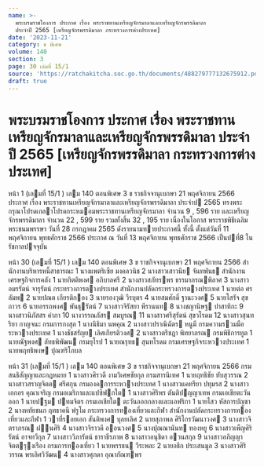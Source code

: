 ```yaml
---
name: >-
  พระบรมราชโองการ ประกาศ เรื่อง พระราชทานเหรียญจักรมาลาและเหรียญจักรพรรดิมาลา
  ประจำปี 2565 [เหรียญจักรพรรดิมาลา กระทรวงการต่างประเทศ]
date: '2023-11-21'
category: ข พิเศษ
volume: 140
section: 3
page: 30 เล่มที่ 15/1
source: 'https://ratchakitcha.soc.go.th/documents/488279777132675912.pdf'
draft: true
---
```


# พระบรมราชโองการ ประกาศ เรื่อง พระราชทานเหรียญจักรมาลาและเหรียญจักรพรรดิมาลา ประจำปี 2565 [เหรียญจักรพรรดิมาลา กระทรวงการต่างประเทศ]

หน้า 1 (เลมที่ 15/1 ) เลม 140 ตอนพิเศษ 3 ข ราชกิจจานุเบกษา 21 พฤศจิกายน 2566 ประกาศ เรื่อง พระราชทานเหรียญจักรมาลาและเหรียญจักรพรรดิมาลา ประจําป 2565 ทรงพระกรุณาโปรดเกลาโปรดกระหมอมพระราชทานเหรียญจักรมาลา จํานวน 9 , 596 ราย และเหรียญจักรพรรดิมาลา จํานวน 22 , 599 ราย รวมทั้งสิ้น 32 , 195 ราย เนื่องในโอกาส พระราชพิธีเฉลิมพระชนมพรรษา วันที่ 28 กรกฎาคม 2565 ดังรายนามทายประกาศนี้ ทั้งนี้ ตั้งแต่วันที่ 11 พฤศจิกายน พุทธศักราช 2566 ประกาศ ณ วันที่ 13 พฤศจิกายน พุทธศักราช 2566 เป็นปที่8 ในรัชกาลปจจุบัน

หน้า 30 (เลมที่ 15/1 ) เลม 140 ตอนพิเศษ 3 ข ราชกิจจานุเบกษา 21 พฤศจิกายน 2566 สํานักงานบริหารหนี้สาธารณะ 1 นางแพตริเซีย มงคลวนิช 2 นางสาวเสาวนีย จันทพันธ สํานักงานเศรษฐกิจการคลัง 1 นายกิตติพงศ อภิบาลศรี 2 นางสาวสภัทรพร ธรรมาภรณพิลาศ 3 นางสาวอมรรัตน์ จารุรัตน์ กระทรวงการตางประเทศ สํานักงานปลัดกระทรวงการตางประเทศ 1 นายต่อ ศรลัมพ 2 นายปณต เกียรติกอง 3 นายรองวุฒิ วีรบุตร 4 นายสมศักดิ์ ฐานะวงศ 5 นายโสรัจ สุขถาวร 6 นายอรรถพงศ พันธุรัตน์ 7 นางสาวจิรัสยา พีรานนท 8 นางชญานิษฐ ปาสาทิกะ 9 นางสาวนิภัสสร คําภา 10 นางวรรณภัสร สมบูรณ 11 นางสาวศรีสุรัตน์ สุขวโรดม 12 นางสาวสุนทริยา กาญจนะ กรมการกงสุล 1 นางนิธิมา นพคุณ 2 นางสาวปราณิฉัตร หนูมี กรมความรวมมือระหวางประเทศ 1 นางชัชสรัญย เลิศเกียรติวงศ 2 นางสาวตรีชฎา พิทยาภรณ กรมพิธีการทูต 1 นายณัฐพงศ ลัทธพิพัฒน กรมยุโรป 1 นายณรุทธ สุนทโรดม กรมเศรษฐกิจระหวางประเทศ 1 นายพฤทธิพงษ ปุณฑริโกบล

หน้า 31 (เลมที่ 15/1 ) เลม 140 ตอนพิเศษ 3 ข ราชกิจจานุเบกษา 21 พฤศจิกายน 2566 กรมสนธิสัญญาและกฎหมาย 1 นางสาวศิรวดี งามวิเศษชัยกุล กรมสารนิเทศ 1 นายฤทธิชัย ทับสุวรรณ 2 นางสาวสราญจิตต ศรีศกุน กรมองคการระหวางประเทศ 1 นางสาวแคทรียา ปทุมรส 2 นางสาวเอกอร คุณาเจริญ กรมอเมริกาและแปซิฟกใต 1 นางสาวศิริพร ตันติปญญาเทพ กรมเอเชียตะวันออก 1 นายปฐม ปทมจิตร กรมเอเชียใต ตะวันออกกลางและแอฟริกา 1 นายไสว หัสการบัญชา 2 นางหทัยชนก ฤทธาคนี ฟรูโม กระทรวงการทองเที่ยวและกีฬา สํานักงานปลัดกระทรวงการทองเที่ยวและกีฬา 1 วาที่รอยเอก สันติพงศ บุลยเลิศ 2 นายสุภาพล ศิริไกรวัฒนาวงศ 3 นางสาวจิตราภรณ ฝนศิริ 4 นางสาวจิราวดี ออนวงศ 5 นางปุณณานันท ทองหยู 6 นางสาวเพ็ญศิริรัตน์ อาจทวีกุล 7 นางสาววิภารัตน์ ธาราธีรภาพ 8 นางสาวอนุชิดา อวนสกุล 9 นางสาวอภิญญา จิตตรุงเรือง กรมการทองเที่ยว 1 นายพรรธน วีระพละ 2 นายอธึก ประเสนมูล 3 นางสาวศิริวรรณ พรเลิศวิวัฒน 4 นางสาวศุภดา อุณากัณฑพร
